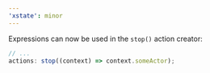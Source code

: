 ```yaml
---
'xstate': minor
---
```


Expressions can now be used in the `stop()` action creator:

```js
// ...
actions: stop((context) => context.someActor);
```
